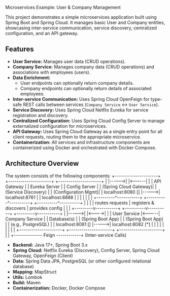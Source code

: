 Microservices Example: User & Company Management

This project demonstrates a simple microservices application built using Spring Boot and Spring Cloud. It manages basic User and Company entities, showcasing inter-service communication, service discovery, centralized configuration, and an API gateway.

## Features

*   **User Service:** Manages user data (CRUD operations).
*   **Company Service:** Manages company data (CRUD operations) and associations with employees (users).
*   **Data Enrichment:**
    *   User endpoints can optionally return company details.
    *   Company endpoints can optionally return details of associated employees.
*   **Inter-service Communication:** Uses Spring Cloud OpenFeign for type-safe REST calls between services (`Company Service` <-> `User Service`).
*   **Service Discovery:** Uses Spring Cloud Netflix Eureka for service registration and discovery.
*   **Centralized Configuration:** Uses Spring Cloud Config Server to manage externalized configuration for microservices.
*   **API Gateway:** Uses Spring Cloud Gateway as a single entry point for all client requests, routing them to the appropriate microservice.
*   **Containerization:** All services and infrastructure components are containerized using Docker and orchestrated with Docker Compose.

## Architecture Overview

The system consists of the following components:
+---------------------+ +---------------------+ +---------------------+
| |----->| |<-----| |
| API Gateway | | Eureka Server | | Config Server |
| (Spring Cloud Gateway)| | (Service Discovery) | | (Configuration Mgmt)|
| localhost:8080 [] |----->| localhost:8761 | | localhost:8888 |
| | | | | |
+---------^-----------+ +----------^----------+ +----------^----------+
| | |
| routes requests | registers & discovers | provides config
| | |
+---------v-----------+ +----------v----------+ +---------v-----------+
| |----->| |<---->| |
| User Service |<-----| Company Service | | Database(s) |
| (Spring Boot App) | | (Spring Boot App) | | (e.g., PostgreSQL) |
| localhost:8081 [] |----->| localhost:8082 [*] | | |
| | | | | |
+---------------------+ +---------------------+ +---------------------+
| |
+-------------- Feign ------------+
(Inter-service Calls)
*   **Backend:** Java 17+, Spring Boot 3.x
*   **Spring Cloud:** Netflix Eureka (Discovery), Config Server, Spring Cloud Gateway, OpenFeign (Client)
*   **Data:** Spring Data JPA, PostgreSQL (or other configured relational database)
*   **Mapping:** MapStruct
*   **Utils:** Lombok
*   **Build:** Maven 
*   **Containerization:** Docker, Docker Compose
